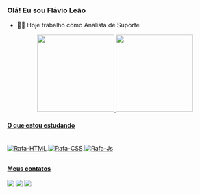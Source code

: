 ### Olá! Eu sou Flávio Leão

- 👨‍💻 Hoje trabalho como Analista de Suporte

<div align="center">
  <a href="https://github.com/flaviorsleao">
  <img height="180em" src="https://github-readme-stats.vercel.app/api?username=flaviorsleao&show_icons=true&theme=vue-dark&include_all_commits=true&count_private=true"/>
  <img height="180em" src="https://github-readme-stats.vercel.app/api/top-langs/?username=flaviorsleao&layout=demo&langs_count=7&theme=vue-dark"/>
</div>

#### O que estou estudando
<div style="display: inline_block"><br>
    <img align="center" alt="Rafa-HTML"  src="https://img.shields.io/badge/HTML5-E34F26?style=for-the-badge&logo=html5&logoColor=white">
    <img align="center" alt="Rafa-CSS"   src="https://img.shields.io/badge/CSS3-1572B6?style=for-the-badge&logo=css3&logoColor=white">
    <img align="center" alt="Rafa-Js"    src="https://img.shields.io/badge/JavaScript-F7DF1E?style=for-the-badge&logo=javascript&logoColor=black">
</div>
  
  ##

#### Meus contatos
<div> 
  <a href="https://instagram.com/flavioleao_" target="_blank"><img src="https://img.shields.io/badge/-Instagram-%23E4405F?style=for-the-badge&logo=instagram&logoColor=white" target="_blank"></a>
  <a href = "mailto:flaviorleaodev@gmail.com"><img src="https://img.shields.io/badge/-Gmail-%23333?style=for-the-badge&logo=gmail&logoColor=white" target="_blank"></a>
  <a href="https://www.linkedin.com/in/flaviorleao" target="_blank"><img src="https://img.shields.io/badge/-LinkedIn-%230077B5?style=for-the-badge&logo=linkedin&logoColor=white" target="_blank"></a> 
 
</div>
